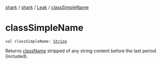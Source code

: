 [shark](../../index.md) / [shark](../index.md) / [Leak](index.md) / [classSimpleName](./class-simple-name.md)

# classSimpleName

`val classSimpleName: `[`String`](https://kotlinlang.org/api/latest/jvm/stdlib/kotlin/-string/index.html)

Returns [className](class-name.md) stripped of any string content before the last period (included).

